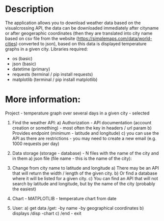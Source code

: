 # Description
The application allows you to download weather data based on the visualcrossing API, the data can be downloaded immediately after
city ​​name or after geogeraphic coordinates (then they are translated into city name based on
csv file from the website (https://simplemaps.com/data/world-cities) converted to json), based on this data is displayed
temperature graphs in a given city.
Libraries required:
- os (basic)
- json (basic)
- datetime (primary)
- requests (terminal / pip install requests)
- matplotlib (terminal / pip install matplotlib)



# More information:
Project - temperature graph over several days in a given city - selected
1) Find the weather API:
a) Authorization - API documentation (account creation or something) - most often the key in headers / url param
b) Provides endpoint (minimum - latitude and longitude)
c) you can use the API as there are restrictions - you may need to create a new email (e.g. 1000 requests per day)

2) Data storage (storage - database) - N files with the name of the city and in them
a) json file (file name - this is the name of the city):

3) Change from city name to latitude and longitude
a) There may be an API that will return the width / length of the given city.
b) Or find a database where it will be listed for a given city.
c) You can find an API that will not search by latitude and longitude, but by the name of the city (probably the easiest)

4) Chart - MATPLOTLIB - temperature chart from date

5) User:
a) get data /get:
-by name
-by geographical coordinates
b) displays /disp
-chart
c) /end - exit
